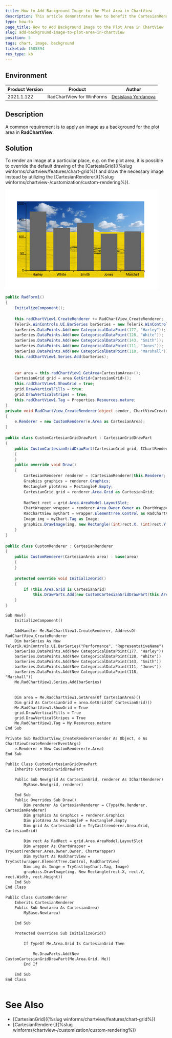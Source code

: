 ```yaml
---
title: How to Add Background Image to the Plot Area in ChartView  
description: This article demonstrates how to benefit the CartesianRenderer in ChartView and achieve background image for the plot area.   
type: how-to
page_title: How to Add Background Image to the Plot Area in ChartView     
slug: add-background-image-to-plot-area-in-chartview 
position: 5
tags: chart, image, background
ticketid: 1505894
res_type: kb
---
```



## Environment
|Product Version|Product|Author|
|----|----|----|
|2021.1.122|RadChartView for WinForms|[Desislava Yordanova](https://www.telerik.com/blogs/author/desislava-yordanova)|

## Description

A common requirement is to apply an image as a background for the plot area in **RadChartView**. 

## Solution

To render an image at a particular place, e.g. on the plot area, it is possible to override the default drawing of the [CartesiaGrid]({%slug winforms/chartview/features/chart-grid%}) and draw the necessary image instead by utilizing the [CartesianRenderer]({%slug winforms/chartview-/customization/custom-rendering%}).
 

![add-background-image-to-plot-area-in-chartview  001](images/add-background-image-to-plot-area-in-chartview001.png)
 
````C#
public RadForm1()
{
    InitializeComponent();

    this.radChartView1.CreateRenderer += RadChartView_CreateRenderer;
    Telerik.WinControls.UI.BarSeries barSeries = new Telerik.WinControls.UI.BarSeries("Performance", "RepresentativeName");
    barSeries.DataPoints.Add(new CategoricalDataPoint(177, "Harley"));
    barSeries.DataPoints.Add(new CategoricalDataPoint(128, "White"));
    barSeries.DataPoints.Add(new CategoricalDataPoint(143, "Smith"));
    barSeries.DataPoints.Add(new CategoricalDataPoint(111, "Jones"));
    barSeries.DataPoints.Add(new CategoricalDataPoint(118, "Marshall"));
    this.radChartView1.Series.Add(barSeries);


    var area = this.radChartView1.GetArea<CartesianArea>();
    CartesianGrid grid = area.GetGrid<CartesianGrid>();
    this.radChartView1.ShowGrid = true;
    grid.DrawVerticalFills = true;
    grid.DrawVerticalStripes = true;
    this.radChartView1.Tag = Properties.Resources.nature;
}
private void RadChartView_CreateRenderer(object sender, ChartViewCreateRendererEventArgs e)
{
    e.Renderer = new CustomRenderer(e.Area as CartesianArea);
}

public class CustomCartesianGridDrawPart : CartesianGridDrawPart
{
    public CustomCartesianGridDrawPart(CartesianGrid grid, IChartRenderer renderer) : base(grid, renderer)
    {
    }
    public override void Draw()
    {
        CartesianRenderer renderer = (CartesianRenderer)this.Renderer;
        Graphics graphics = renderer.Graphics;
        RectangleF plotArea = RectangleF.Empty;
        CartesianGrid grid = renderer.Area.Grid as CartesianGrid;

        RadRect rect = grid.Area.AreaModel.LayoutSlot;
        ChartWrapper wrapper = renderer.Area.Owner.Owner as ChartWrapper;
        RadChartView myChart = wrapper.ElementTree.Control as RadChartView;
        Image img = myChart.Tag as Image;
        graphics.DrawImage(img, new Rectangle((int)rect.X, (int)rect.Y, (int)rect.Width, (int)rect.Height));
    }
}

public class CustomRenderer : CartesianRenderer
{
    public CustomRenderer(CartesianArea area) : base(area)
    {
    }

    protected override void InitializeGrid()
    {
        if (this.Area.Grid is CartesianGrid)
            this.DrawParts.Add(new CustomCartesianGridDrawPart(this.Area.Grid as CartesianGrid, this));
    }
}


````
````VB.NET
Sub New()
    InitializeComponent()

    AddHandler Me.RadChartView1.CreateRenderer, AddressOf RadChartView_CreateRenderer
    Dim barSeries As New Telerik.WinControls.UI.BarSeries("Performance", "RepresentativeName")
    barSeries.DataPoints.Add(New CategoricalDataPoint(177, "Harley"))
    barSeries.DataPoints.Add(New CategoricalDataPoint(128, "White"))
    barSeries.DataPoints.Add(New CategoricalDataPoint(143, "Smith"))
    barSeries.DataPoints.Add(New CategoricalDataPoint(111, "Jones"))
    barSeries.DataPoints.Add(New CategoricalDataPoint(118, "Marshall"))
    Me.RadChartView1.Series.Add(barSeries)


    Dim area = Me.RadChartView1.GetArea(Of CartesianArea)()
    Dim grid As CartesianGrid = area.GetGrid(Of CartesianGrid)()
    Me.RadChartView1.ShowGrid = True
    grid.DrawVerticalFills = True
    grid.DrawVerticalStripes = True
    Me.RadChartView1.Tag = My.Resources.nature
End Sub

Private Sub RadChartView_CreateRenderer(sender As Object, e As ChartViewCreateRendererEventArgs)
    e.Renderer = New CustomRenderer(e.Area)
End Sub

Public Class CustomCartesianGridDrawPart
    Inherits CartesianGridDrawPart

    Public Sub New(grid As CartesianGrid, renderer As IChartRenderer)
        MyBase.New(grid, renderer)

    End Sub
    Public Overrides Sub Draw()
        Dim renderer As CartesianRenderer = CType(Me.Renderer, CartesianRenderer)
        Dim graphics As Graphics = renderer.Graphics
        Dim plotArea As RectangleF = RectangleF.Empty
        Dim grid As CartesianGrid = TryCast(renderer.Area.Grid, CartesianGrid)

        Dim rect As RadRect = grid.Area.AreaModel.LayoutSlot
        Dim wrapper As ChartWrapper = TryCast(renderer.Area.Owner.Owner, ChartWrapper)
        Dim myChart As RadChartView = TryCast(wrapper.ElementTree.Control, RadChartView)
        Dim img As Image = TryCast(myChart.Tag, Image)
        graphics.DrawImage(img, New Rectangle(rect.X, rect.Y, rect.Width, rect.Height))
    End Sub
End Class

Public Class CustomRenderer
    Inherits CartesianRenderer
    Public Sub New(area As CartesianArea)
        MyBase.New(area)

    End Sub

    Protected Overrides Sub InitializeGrid()

        If TypeOf Me.Area.Grid Is CartesianGrid Then

            Me.DrawParts.Add(New CustomCartesianGridDrawPart(Me.Area.Grid, Me))
        End If

    End Sub
End Class


````

# See Also

* [CartesianGrid]({%slug winforms/chartview/features/chart-grid%}) 
* [CartesianRenderer]({%slug winforms/chartview-/customization/custom-rendering%})

